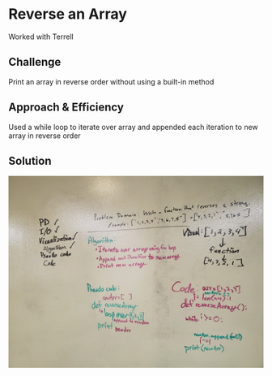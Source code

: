 # Reverse an Array
<!-- Short summary or background information -->
Worked with Terrell

## Challenge

Print an array in reverse order without using a built-in method

## Approach & Efficiency

Used a while loop to iterate over array and appended each iteration to new array in reverse order

## Solution

![Whiteboard](/assets/array-reverse.jpg)
